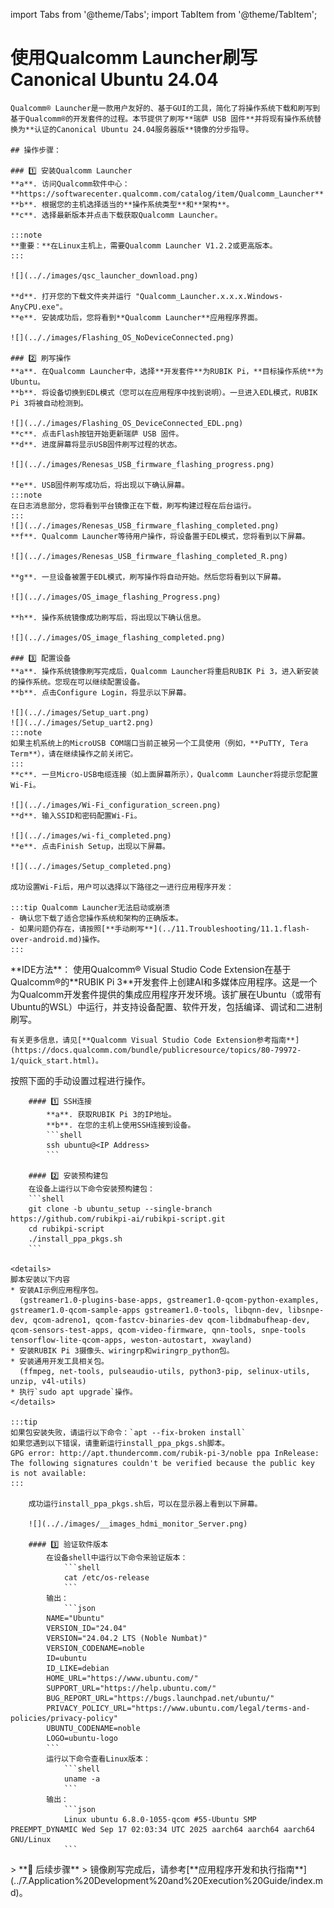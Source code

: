 import Tabs from '@theme/Tabs';
import TabItem from '@theme/TabItem';

# 使用Qualcomm Launcher刷写Canonical Ubuntu 24.04
 
	Qualcomm® Launcher是一款用户友好的、基于GUI的工具，简化了将操作系统下载和刷写到基于Qualcomm®的开发套件的过程。本节提供了刷写**瑞萨 USB 固件**并将现有操作系统替换为**认证的Canonical Ubuntu 24.04服务器版**镜像的分步指导。
	
	## 操作步骤：

	### 1️⃣ 安装Qualcomm Launcher
	**a**. 访问Qualcomm软件中心：**https://softwarecenter.qualcomm.com/catalog/item/Qualcomm_Launcher**
	**b**. 根据您的主机选择适当的**操作系统类型**和**架构**。
	**c**. 选择最新版本并点击下载获取Qualcomm Launcher。

	:::note
    **重要：**在Linux主机上，需要Qualcomm Launcher V1.2.2或更高版本。
	:::  

	![](.././images/qsc_launcher_download.png)  

	**d**. 打开您的下载文件夹并运行 "Qualcomm_Launcher.x.x.x.Windows-AnyCPU.exe"。
	**e**. 安装成功后，您将看到**Qualcomm Launcher**应用程序界面。

	![](.././images/Flashing_OS_NoDeviceConnected.png)  
	
	### 2️⃣ 刷写操作
	**a**. 在Qualcomm Launcher中，选择**开发套件**为RUBIK Pi，**目标操作系统**为Ubuntu。
	**b**. 将设备切换到EDL模式（您可以在应用程序中找到说明）。一旦进入EDL模式，RUBIK Pi 3将被自动检测到。

	![](.././images/Flashing_OS_DeviceConnected_EDL.png) 
	**c**. 点击Flash按钮开始更新瑞萨 USB 固件。
	**d**. 进度屏幕将显示USB固件刷写过程的状态。

	![](.././images/Renesas_USB_firmware_flashing_progress.png) 

	**e**. USB固件刷写成功后，将出现以下确认屏幕。
	:::note
	在日志消息部分，您将看到平台镜像正在下载，刷写构建过程在后台运行。
	:::
	![](.././images/Renesas_USB_firmware_flashing_completed.png) 
	**f**. Qualcomm Launcher等待用户操作，将设备置于EDL模式，您将看到以下屏幕。

	![](.././images/Renesas_USB_firmware_flashing_completed_R.png) 

	**g**. 一旦设备被置于EDL模式，刷写操作将自动开始。然后您将看到以下屏幕。

	![](.././images/OS_image_flashing_Progress.png) 

	**h**. 操作系统镜像成功刷写后，将出现以下确认信息。

	![](.././images/OS_image_flashing_completed.png) 
	
	### 3️⃣ 配置设备
	**a**. 操作系统镜像刷写完成后，Qualcomm Launcher将重启RUBIK Pi 3，进入新安装的操作系统。您现在可以继续配置设备。
	**b**. 点击Configure Login，将显示以下屏幕。

	![](.././images/Setup_uart.png) 
	![](.././images/Setup_uart2.png) 
	:::note
	如果主机系统上的MicroUSB COM端口当前正被另一个工具使用（例如，**PuTTY, Tera Term**），请在继续操作之前关闭它。
	:::
	**c**. 一旦Micro-USB电缆连接（如上面屏幕所示），Qualcomm Launcher将提示您配置Wi-Fi。

	![](.././images/Wi-Fi_configuration_screen.png)
	**d**. 输入SSID和密码配置Wi-Fi。

	![](.././images/wi-fi_completed.png)
	**e**. 点击Finish Setup，出现以下屏幕。
	
	![](.././images/Setup_completed.png)

	成功设置Wi-Fi后，用户可以选择以下路径之一进行应用程序开发：

	:::tip Qualcomm Launcher无法启动或崩溃
	- 确认您下载了适合您操作系统和架构的正确版本。
	- 如果问题仍存在，请按照[**手动刷写**](../11.Troubleshooting/11.1.flash-over-android.md)操作。
	:::


<Tabs>
<TabItem value="IDEMethod" label="IDE 方式">
	**IDE方法**：
	使用Qualcomm® Visual Studio Code Extension在基于Qualcomm®的**RUBIK Pi 3**开发套件上创建AI和多媒体应用程序。这是一个为Qualcomm开发套件提供的集成应用程序开发环境。该扩展在Ubuntu（或带有Ubuntu的WSL）中运行，并支持设备配置、软件开发，包括编译、调试和二进制刷写。
	
	有关更多信息，请见[**Qualcomm Visual Studio Code Extension参考指南**](https://docs.qualcomm.com/bundle/publicresource/topics/80-79972-1/quick_start.html)。
</TabItem>

<TabItem value="ManualMethod" label="手动方式">
按照下面的手动设置过程进行操作。

		#### 1️⃣ SSH连接
			**a**. 获取RUBIK Pi 3的IP地址。
			**b**. 在您的主机上使用SSH连接到设备。
			```shell
			ssh ubuntu@<IP Address>
			```

		#### 2️⃣ 安装预构建包
		在设备上运行以下命令安装预构建包：
		```shell
		git clone -b ubuntu_setup --single-branch https://github.com/rubikpi-ai/rubikpi-script.git 
		cd rubikpi-script  
		./install_ppa_pkgs.sh 
		```
		
	<details>
	脚本安装以下内容
	* 安装AI示例应用程序包。
	  (gstreamer1.0-plugins-base-apps, gstreamer1.0-qcom-python-examples, gstreamer1.0-qcom-sample-apps gstreamer1.0-tools, libqnn-dev, libsnpe-dev, qcom-adreno1, qcom-fastcv-binaries-dev qcom-libdmabufheap-dev, qcom-sensors-test-apps, qcom-video-firmware, qnn-tools, snpe-tools tensorflow-lite-qcom-apps, weston-autostart, xwayland)  
	* 安装RUBIK Pi 3摄像头、wiringrp和wiringrp_python包。
	* 安装通用开发工具相关包。
	  (ffmpeg, net-tools, pulseaudio-utils, python3-pip, selinux-utils, unzip, v4l-utils)
	* 执行`sudo apt upgrade`操作。
	</details>

	:::tip
	如果包安装失败，请运行以下命令：`apt --fix-broken install`
	如果您遇到以下错误，请重新运行install_ppa_pkgs.sh脚本。
	GPG error: http://apt.thundercomm.com/rubik-pi-3/noble ppa InRelease: The following signatures couldn't be verified because the public key is not available:
	:::

		成功运行install_ppa_pkgs.sh后，可以在显示器上看到以下屏幕。

		![](.././images/__images_hdmi_monitor_Server.png)
	
		#### 3️⃣ 验证软件版本
			在设备shell中运行以下命令来验证版本：
				```shell
				cat /etc/os-release 
				```
			输出：
				```json
			NAME="Ubuntu"
			VERSION_ID="24.04"
			VERSION="24.04.2 LTS (Noble Numbat)"
			VERSION_CODENAME=noble
			ID=ubuntu
			ID_LIKE=debian
			HOME_URL="https://www.ubuntu.com/"
			SUPPORT_URL="https://help.ubuntu.com/"
			BUG_REPORT_URL="https://bugs.launchpad.net/ubuntu/"
			PRIVACY_POLICY_URL="https://www.ubuntu.com/legal/terms-and-policies/privacy-policy"
			UBUNTU_CODENAME=noble
			LOGO=ubuntu-logo
			```
			运行以下命令查看Linux版本：
				```shell
				uname -a
				```
			输出：
				```json
				Linux ubuntu 6.8.0-1055-qcom #55-Ubuntu SMP PREEMPT_DYNAMIC Wed Sep 17 02:03:34 UTC 2025 aarch64 aarch64 aarch64 GNU/Linux  
				```
</TabItem>
</Tabs>
> **🧭 后续步骤**  
> 镜像刷写完成后，请参考[**应用程序开发和执行指南**](../7.Application%20Development%20and%20Execution%20Guide/index.md)。
